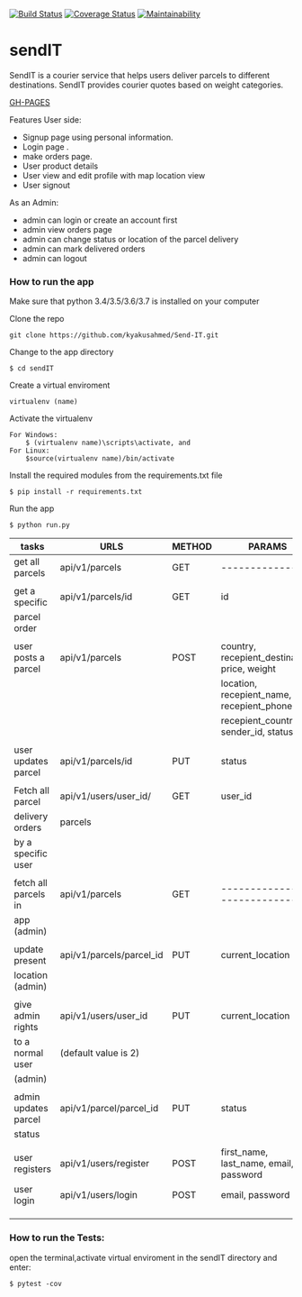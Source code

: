 [![Build Status](https://travis-ci.org/kyakusahmed/Send-IT.svg?branch=challenge-3%2FDB)](https://travis-ci.org/kyakusahmed/Send-IT)
[![Coverage Status](https://coveralls.io/repos/github/kyakusahmed/Send-IT/badge.svg?branch=challenge-3%2FDB)](https://coveralls.io/github/kyakusahmed/Send-IT?branch=challenge-3%2FDB)
[![Maintainability](https://api.codeclimate.com/v1/badges/574b18c46867c3474061/maintainability)](https://codeclimate.com/github/kyakusahmed/Send-IT/maintainability)


# sendIT
SendIT is a courier service that helps users deliver parcels to different destinations. SendIT provides courier quotes based on weight categories.

[GH-PAGES](https://kyakusahmed.github.io/Send-IT/UI)


 Features
 User side:

- Signup page using personal information.
- Login page .
- make orders page.
- User product details 
- User view and edit profile with map location view
- User signout


As an Admin:

- admin can login or create an account first
- admin view orders page
- admin can change status or location of the parcel delivery
- admin can mark delivered orders
- admin can logout


### How to run the app


Make sure that python 3.4/3.5/3.6/3.7 is installed on your computer

Clone the repo
```
git clone https://github.com/kyakusahmed/Send-IT.git
```
Change to the app directory
```
$ cd sendIT
```
Create a virtual enviroment
```
virtualenv (name)
```
Activate the virtualenv
```
For Windows:
	$ (virtualenv name)\scripts\activate, and  	
For Linux: 
 	$source(virtualenv name)/bin/activate
```
Install the required modules from the requirements.txt file 
```
$ pip install -r requirements.txt
```
Run the app
```
$ python run.py
```

| tasks               |    URLS                |  METHOD  |         PARAMS                                | 
| ------------------- | -----------------------|----------|-----------------------------------------------|
| get all parcels     | api/v1/parcels         |  GET     |   ---------------                             |
|                     |                        |          |                                               |
| get a specific      | api/v1/parcels/id      |  GET     |  id                                           |
| parcel order        |                        |          |                                               |
|                     |                        |          |                                               |
| user posts a parcel | api/v1/parcels         |  POST    | country, recepient_destination, price, weight | 
|                     |                        |          | location, recepient_name, recepient_phone,    | 
|	              |			       |	  | recepient_country, sender_id, status          | 
|                     |                        |          |                                               |
| user updates parcel | api/v1/parcels/id      |  PUT     | status                                        |
|                     |                        |          |                                               |
| Fetch all parcel    | api/v1/users/user_id/  |  GET     | user_id                                       |
| delivery orders     | parcels                |          |                                               |
| by a specific user  |                        |          |                                               |
|                     |                        |          |                                               |
|fetch all parcels in | api/v1/parcels         |  GET     | --------------------------------              |
|app (admin)          |                        |          |                                               |
|                     |                        |          |                                               |
|update present       |api/v1/parcels/parcel_id|  PUT     |  current_location                             |
|location (admin)     |                        |          |                                               |
|                     |                        |          |                                               |
| give admin rights   | api/v1/users/user_id   |  PUT     |  current_location                             |
| to a normal user    | (default value is 2)   |          |                                               |
| (admin)             |                        |          |                                               |
|                     |                        |          |                                               |
| admin updates parcel| api/v1/parcel/parcel_id|  PUT     |   status                                      |             
| status              |                        |          |                                               |
|                     |                        |          |                                               |
| user registers      | api/v1/users/register  | POST     | first_name, last_name, email, password        |                              |                     |                        |          |                                               |
| user login          | api/v1/users/login     | POST     |   email, password                             |
|                     |                        |          |                                               |
|                     |                        |          |                                               | 
|                     |                        |          |                                               |
### How to run the Tests:

 open the terminal,activate virtual enviroment in the sendIT directory  and enter:
 ```
 $ pytest -cov
```







